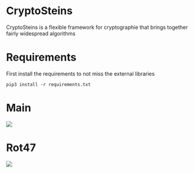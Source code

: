 # CryptoSteins
CryptoSteins is a flexible framework for cryptographie that brings together fairly widespread algorithms
# Requirements
First install the requirements to not miss the external libraries 
```python3
pip3 install -r requirements.txt
```
# Main
<img src="https://media.discordapp.net/attachments/768928242467340328/776620482979299328/unknown.png"><br/>
# Rot47
<img src="https://media.discordapp.net/attachments/768928242467340328/776624368251043850/Action_13-11-2020_02-42-09_1.gif"><br/>

